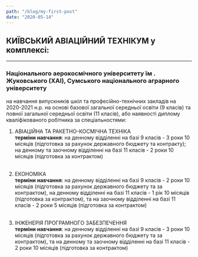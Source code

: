 ```yaml
---
path: "/blog/my-first-post"
date: "2020-05-14"
---
```

## КИЇВСЬКИЙ АВІАЦІЙНИЙ ТЕХНІКУМ у комплексі:
---
### Національного аерокосмічного університету їм . Жуковського (ХАІ), Сумського національного аграрного університету

на навчання випускників шкіл та професійно-технічних закладів на
2020-2021 н.р. на основі базової загальної середньої освіти (9 класів)
та повної загальної середньої освіти (11 класів), або наявності
диплому кваліфікованого робітника за спеціальностями:

1. АВІАЦІЙНА ТА РАКЕТНО-КОСМІЧНА ТЕХНІКА <br/>
**терміни навчання**: на денному відділенні на базі 9 класів - 3 роки 10 місяців (підготовка за рахунок державного бюджету та контракту); на денному та заочному відділенні на базі 11 класів - 2 роки 10 місяців (підготовка за контрактом)
<br><br>

1. ЕКОНОМІКА  <br/>
**терміни навчання**: на денному відділенні на базі 9 класів - 2 роки 10 місяців (підготовка за рахунок державного бюджету та за контрактом), на денному відділенні на базі 11 класів - 1 рік 10 місяців (підготовка за контрактом), та на заочному відділенні на базі 11 класів - 2 роки 5 місяців (підготовка за контрактом)
<br><br>

1. ІНЖЕНЕРІЯ ПРОГРАМНОГО ЗАБЕЗПЕЧЕННЯ  <br/>
**терміни навчання**: на денному відділенні на базі 9 класів - 3 роки 10 місяців (підготовка за рахунок державного бюджету та за контрактом), та на денному та заочному відділенні на базі 11 класів - 2 роки 10 місяців (підготовка за контрактом)
